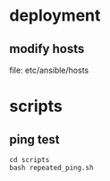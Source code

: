 # deployment  

## modify hosts  

file: etc/ansible/hosts

# scripts

## ping test   

```
cd scripts
bash repeated_ping.sh
```
